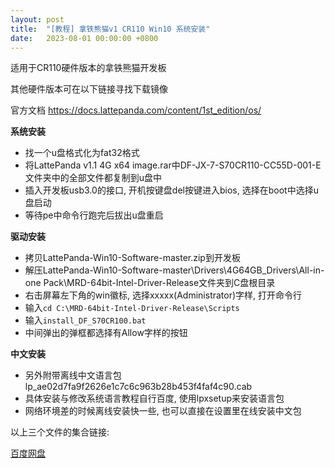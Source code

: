 ```yaml
---
layout: post
title:  "[教程] 拿铁熊猫v1 CR110 Win10 系统安装"
date:   2023-08-01 00:00:00 +0800
---
```




适用于CR110硬件版本的拿铁熊猫开发板

其他硬件版本可在以下链接寻找下载镜像

官方文档 https://docs.lattepanda.com/content/1st_edition/os/

**系统安装**

* 找一个u盘格式化为fat32格式
* 将LattePanda v1.1 4G x64 image.rar中DF-JX-7-S70CR110-CC55D-001-E文件夹中的全部文件都复制到u盘中
* 插入开发板usb3.0的接口, 开机按键盘del按键进入bios, 选择在boot中选择u盘启动
* 等待pe中命令行跑完后拔出u盘重启

**驱动安装**

* 拷贝LattePanda-Win10-Software-master.zip到开发板
* 解压LattePanda-Win10-Software-master\Drivers\4G64GB_Drivers\All-in-one Pack\MRD-64bit-Intel-Driver-Release文件夹到C盘根目录
* 右击屏幕左下角的win徽标, 选择xxxxx(Administrator)字样, 打开命令行
* 输入`cd C:\MRD-64bit-Intel-Driver-Release\Scripts`
* 输入`install_DF_S70CR100.bat`
* 中间弹出的弹框都选择有Allow字样的按钮

**中文安装**

* 另外附带离线中文语言包lp_ae02d7fa9f2626e1c7c6c963b28b453f4faf4c90.cab
* 具体安装与修改系统语言教程自行百度, 使用lpxsetup来安装语言包
* 网络环境差的时候离线安装快一些, 也可以直接在设置里在线安装中文包

以上三个文件的集合链接:

[百度网盘](pan.baidu.com/s/1aY6qxeWtS_9rRJ7RAJ370g?pwd=fjpp)